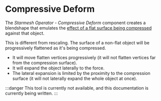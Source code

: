 ﻿---
unlisted: true
---
# Compressive Deform

The *Starmesh Operator - Compressive Deform* component creates a blendshape that emulates the [effect of a flat surface being compressed](https://en.wikipedia.org/wiki/Poisson%27s_ratio)
against that object.

This is different from rescaling. The surface of a non-flat object will be progressively flattened as it's being compressed.
- It will move flatten vertices progressively (it will not flatten vertices far from the compression surface).
- It will expand the object laterally to the force.
- The lateral expansion is limited by the proximity to the compression surface (it will not laterally expand the whole object at once).

:::danger
This tool is currently not available, and this documentation is currently being written.
:::